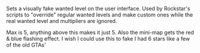 Sets a visually fake wanted level on the user interface. Used by Rockstar's scripts to "override" regular wanted levels and make custom ones while the real wanted level and multipliers are ignored.

Max is 5, anything above this makes it just 5. Also the mini-map gets the red & blue flashing effect. I wish I could use this to fake I had 6 stars like a few of the old GTAs'